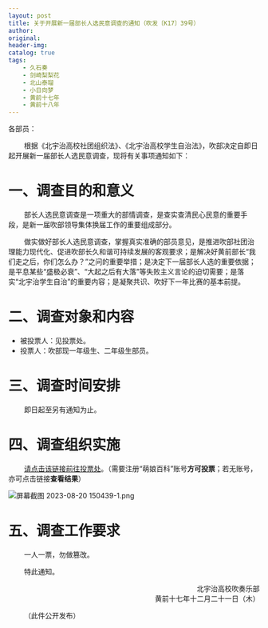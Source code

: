 ```yaml
---
layout: post
title: 关于开展新一届部长人选民意调查的通知（吹发〔K17〕39号）
author: 
original: 
header-img: 
catalog: true
tags:
    - 久石奏
    - 剑崎梨梨花
    - 北山泰瑠
    - 小日向梦
    - 黄前十七年
    - 黄前十八年
---
```

各部员：

        根据《北宇治高校社团组织法》、《北宇治高校学生自治法》，吹部决定自即日起开展新一届部长人选民意调查，现将有关事项通知如下：
        
# 一、调查目的和意义
        部长人选民意调查是一项重大的部情调查，是查实查清民心民意的重要手段，是新一届吹部领导集体换届工作的重要组成部分。
        
        做实做好部长人选民意调查，掌握真实准确的部员意见，是推进吹部社团治理能力现代化、促进吹部长久和谐可持续发展的客观要求；是解决好黄前部长“我们走之后，你们怎么办？”之问的重要举措；是决定下一届部长人选的重要依据；是平息某些“盛极必衰”、“大起之后有大落”等失败主义言论的迫切需要；是落实“北宇治学生自治”的重要内容；是凝聚共识、吹好下一年比赛的基本前提。
        
# 二、调查对象和内容

* 被投票人：见投票处。
* 投票人：吹部现一年级生、二年级生部员。
  
# 三、调查时间安排

        即日起至另有通知为止。
        
# 四、调查组织实施

        [请点击该链接前往投票处](https://zh.moegirl.org.cn/%E5%90%B9%E5%AD%A6#.E7.A0.94.E7.A9.B6.E7.9B.B8.E5.85.B3)。（需要注册“萌娘百科”账号**方可投票**；若无账号，亦可点击链接**查看结果**）

![屏幕截图 2023-08-20 150439-1.png](https://s2.loli.net/2023/08/21/flNb16rA2s8vRhQ.png)

# 五、调查工作要求
        一人一票，勿做篡改。

        特此通知。
        
<div style="text-align:right">
    <span>北宇治高校吹奏乐部</span>
</div>

<div style="text-align:right">
    <span>黄前十七年十二月二十一日（木）</span>
</div>

        （此件公开发布）
